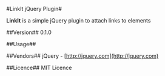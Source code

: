 #LinkIt jQuery Plugin#

**LinkIt** is a simple jQuery plugin to attach links to elements

##Version##
0.1.0

##Usage##


##Vendors##
jQuery - [http://jquery.com](http://jquery.com)

##Licence##
MIT Licence
